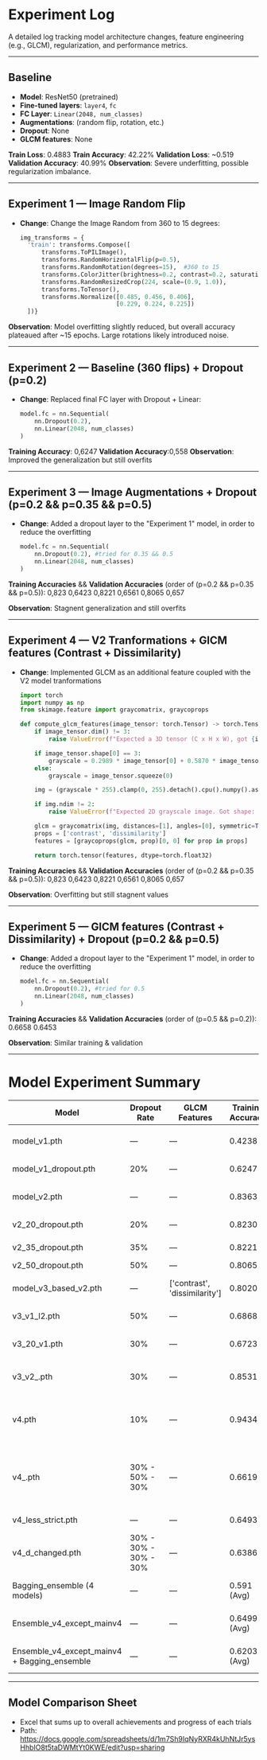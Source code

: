 # Experiment Log

A detailed log tracking model architecture changes, feature engineering (e.g., GLCM), regularization, and performance metrics.

---

## Baseline
- **Model**: ResNet50 (pretrained)
- **Fine-tuned layers**: `layer4`, `fc`
- **FC Layer**: `Linear(2048, num_classes)`
- **Augmentations**: (random flip, rotation, etc.)
- **Dropout**: None
- **GLCM features**: None

**Train Loss**: 0.4883
**Train Accuracy**: 42.22% 
**Validation Loss**: ~0.519 
**Validation Accuracy**: 40.99% 
**Observation**: Severe underfitting, possible regularization imbalance.

---

## Experiment 1 — Image Random Flip
- **Change**: Change the Image Random from 360 to 15 degrees:
  ```python
  img_transforms = {
    'train': transforms.Compose([
        transforms.ToPILImage(),
        transforms.RandomHorizontalFlip(p=0.5),
        transforms.RandomRotation(degrees=15),  #360 to 15
        transforms.ColorJitter(brightness=0.2, contrast=0.2, saturation=0.1), 
        transforms.RandomResizedCrop(224, scale=(0.9, 1.0)),  
        transforms.ToTensor(),
        transforms.Normalize([0.485, 0.456, 0.406],
                             [0.229, 0.224, 0.225])
    ])}

**Observation**: Model overfitting slightly reduced, but overall accuracy plateaued after ~15 epochs. Large rotations likely introduced noise.

---

## Experiment 2 — Baseline (360 flips) + Dropout (p=0.2)
- **Change**: Replaced final FC layer with Dropout + Linear:
  ```python
  model.fc = nn.Sequential(
      nn.Dropout(0.2),
      nn.Linear(2048, num_classes)
  )

**Training Accuracy**: 0,6247
**Validation Accuracy**:0,558
**Observation**: Improved the generalization but still overfits


---

## Experiment 3 — Image Augmentations + Dropout (p=0.2 && p=0.35 && p=0.5)
- **Change**: Added a dropout layer to the "Experiment 1" model,  in order to reduce the overfitting
  ```python
  model.fc = nn.Sequential(
      nn.Dropout(0.2), #tried for 0.35 && 0.5
      nn.Linear(2048, num_classes)
  )

**Training Accuracies** && **Validation Accuracies** (order of (p=0.2 && p=0.35 && p=0.5)): 
    0,823	  0,6423
    0,8221	0,6561
    0,8065	0,657
    
**Observation**: Stagnent generalization and still overfits


---

## Experiment 4 — V2 Tranformations + GlCM features (Contrast + Dissimilarity)
- **Change**: Implemented GLCM as an additional feature coupled with the V2 model tranformations
  ```python
  import torch
  import numpy as np
  from skimage.feature import graycomatrix, graycoprops
  
  def compute_glcm_features(image_tensor: torch.Tensor) -> torch.Tensor:
      if image_tensor.dim() != 3:
          raise ValueError(f"Expected a 3D tensor (C x H x W), got {image_tensor.shape}")
  
      if image_tensor.shape[0] == 3:
          grayscale = 0.2989 * image_tensor[0] + 0.5870 * image_tensor[1] + 0.1140 * image_tensor[2]
      else:
          grayscale = image_tensor.squeeze(0)
  
      img = (grayscale * 255).clamp(0, 255).detach().cpu().numpy().astype(np.uint8)
  
      if img.ndim != 2:
          raise ValueError(f"Expected 2D grayscale image. Got shape: {img.shape}")
  
      glcm = graycomatrix(img, distances=[1], angles=[0], symmetric=True, normed=True)
      props = ['contrast', 'dissimilarity']
      features = [graycoprops(glcm, prop)[0, 0] for prop in props]
  
      return torch.tensor(features, dtype=torch.float32)

**Training Accuracies** && **Validation Accuracies** (order of (p=0.2 && p=0.35 && p=0.5)): 
    0,823	  0,6423
    0,8221	0,6561
    0,8065	0,657
    
**Observation**: Overfitting but still stagnent values


---

## Experiment 5 — GlCM features (Contrast + Dissimilarity) + Dropout (p=0.2 && p=0.5)
- **Change**: Added a dropout layer to the "Experiment 1" model,  in order to reduce the overfitting
  ```python
  model.fc = nn.Sequential(
      nn.Dropout(0.2), #tried for 0.5
      nn.Linear(2048, num_classes)
  )

**Training Accuracies** && **Validation Accuracies** (order of (p=0.5 && p=0.2)): 
    0.6658 	0.6453
    
**Observation**: Similar training & validation


---


# Model Experiment Summary

| Model                       | Dropout Rate           | GLCM Features             | Training Accuracy | Validation Accuracy | Fine-tuned Layers / Modification                | Change Description                               | Notes                               | Early Stop                 | Type                       | Activation Function         |
|-----------------------------|-----------------------|---------------------------|-------------------|---------------------|------------------------------------------------|-------------------------------------------------|-----------------------------------|----------------------------|----------------------------|-----------------------------|
| model_v1.pth                | —                     | —                         | 0.4238            | 0.4099              | Layer 4 (last block)                            | Baseline model                                  | —                                 | —                          | Convolutional Neural Network | ReLU                        |
| model_v1_dropout.pth        | 20%                   | —                         | 0.6247            | 0.5581              | Same as baseline                                | Added dropout                                   | Improved generalization            | —                          | —                          | —                           |
| model_v2.pth                | —                     | —                         | 0.8363            | 0.6599              | Modified normalization                          | Limited augmentation (±15°)                      | Higher accuracy in training and validation | —                          | —                          | —                           |
| v2_20_dropout.pth           | 20%                   | —                         | 0.8230            | 0.6423              | Same as v2                                     | Added dropout                                   | Slight dip in performance          | —                          | —                          | —                           |
| v2_35_dropout.pth           | 35%                   | —                         | 0.8221            | 0.6561              | —                                              | Increased dropout                               | Slight recovery                   | —                          | —                          | —                           |
| v2_50_dropout.pth           | 50%                   | —                         | 0.8065            | 0.6570              | —                                              | High dropout                                    | Plateaued                       | —                          | —                          | —                           |
| model_v3_based_v2.pth       | —                     | ['contrast', 'dissimilarity'] | 0.8020            | 0.6570              | v2 augmentation                                | Still overfitting but slight improvement        | "patience=5, delta=0.001"          | —                          | —                          | —                           |
| v3_v1_l2.pth                | 50%                   | —                         | 0.6868            | 0.6424              | ["layer3", "layer4", "fc"]                      | Baseline Augmentations                          | Slight overfitting reduction       | —                          | —                          | —                           |
| v3_20_v1.pth                | 30%                   | —                         | 0.6723            | 0.6308              | —                                              | Limited augmentation (±180°)                     | —                                 | "patience=3, delta=0.001"  | —                          | —                           |
| v3_v2_.pth                  | 30%                   | —                         | 0.8531            | 0.6628              | —                                              | Limited augmentation (±15°)                      | Still overfitting                | —                          | —                          | —                           |
| v4.pth                      | 10%                   | —                         | 0.9434            | 0.7180              | —                                              | Limited augmentation (±5°), lr 0.0001 → 0.00003 | Severe overfitting               | "patience=5, delta=0.001, epoch += 10" | —                          | —                           |
| v4_.pth                     | 30% - 50% - 30%       | —                         | 0.6619            | 0.6337              | ["layer2","layer3","layer4","fc"]               | Limited augmentation (±5°), SiLU, GeLU & ReLU, lr 0.0001 → 0.00003 | Learning, generalizing, improving well; penalty 0.3 (any) & 0.5 normal | —                          | SiLU, ReLU, GELU            |
| v4_less_strict.pth          | —                     | —                         | 0.6493            | 0.6279              | —                                              | —                                               | 0.7 for normal penalty             | —                          | —                          | —                           |
| v4_d_changed.pth            | 30% - 30% - 30% - 30% | —                         | 0.6386            | 0.6130              | —                                              | —                                               | 0.8 for normal penalty             | —                          | —                          | —                           |
| Bagging_ensemble (4 models) | —                     | —                         | 0.591 (Avg)       | —                   | —                                              | Ensemble Test Accuracy: 0.3171                   | Correct predictions: 111/350       | —                          | —                          | —                           |
| Ensemble_v4_except_mainv4   | —                     | —                         | 0.6499 (Avg)      | —                   | All v4 except main 'v4'                         | —                                               | "accuracy": 0.3343, "correct_predictions": 117 | —                          | —                          | —                           |
| Ensemble_v4_except_mainv4 + Bagging_ensemble | —         | —                         | 0.6203 (Avg)      | —                   | Bagging Models + V4 except v4.pth               | —                                               | "accuracy": 0.3229, "correct_predictions": 113 | —                          | —                          | —                           |



---

## Model Comparison Sheet
- Excel that sums up to overall achievements and progress of each trials
- Path: https://docs.google.com/spreadsheets/d/1m7Sh9IqNyRXR4kUhNtJr5ysHhbIO8t5taDWMtYt0KWE/edit?usp=sharing

